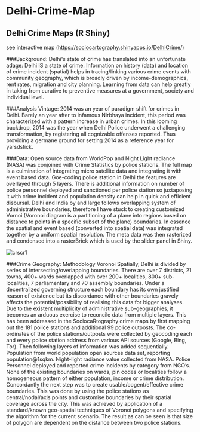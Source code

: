 # Delhi-Crime-Map
## Delhi Crime Maps (R Shiny)
see interactive map (https://sociocartography.shinyapps.io/DelhiCrime/)


###Background:
Delhi's state of crime has translated into an unfortunate adage: Delhi IS a state of crime.
Information on history (data) and location of crime incident (spatial) helps in tracing/linking various crime events with community geography, which is broadly driven by income-demographics, rent rates, migration and city planning. Learning from data can help greatly in taking from curative to preventive measures at a government, society and individual level. 

###Analysis Vintage:
2014 was an year of paradigm shift for crimes in Delhi. Barely an year after to infamous Nirbhaya incident, this period was characterized with a pattern increase in urban crimes. In this looming backdrop, 2014 was the year when Delhi Police underwent a challenging transformation, by registering all cognizable offenses reported. Thus providing a germane ground for setting 2014 as a reference year for yarsdstick.  

###Data:
Open source data from WorldPop and Night Light radiance (NASA) was conjoined with Crime Statistics by police stations.
The full map is a culmination of integrating micro satellite data and integrating it with event based data. Goe-coding police station in Delhi the features are overlayed through 5 layers. There is additional information on number of police personnel deployed and sanctioned per police station so juxtaposing it with crime incident and population density can help in quick and efficient disbursal. Delhi and India by and large follows overlapping system of administrative boundaries, therefore I have stuck to creating customized Vornoi (Voronoi diagram is a partitioning of a plane into regions based on distance to points in a specific subset of the plane) boundaries. In essence the spatial and event based (converted into spatial data) was integrated together by a uniform spatial resolution. The meta data was then rasterized and condensed into a rasterBrick which is used by the slider panel in Shiny.

![crscr1](https://cloud.githubusercontent.com/assets/6264399/17649402/48e403d8-6252-11e6-9c74-6101d0337476.jpg)


###Crime Geography: Methodology Voronoi
Spatially, Delhi is divided by series of intersecting/overlapping boundaries. There are over 7 districts, 21 towns, 400+ wards overlapped with over 200+ localities, 800+ sub-localities, 7 parliamentary and 70 assembly boundaries. Under a decentralized governing structure each boundary has its own justified reason of existence but its discordance with other boundaries gravely affects the potential/possibility of realising this data for bigger analyses. 
Due to the existent multiplicity of administrative sub-geographies, it becomes an arduous exercise to reconcile data from multiple layers. This has been addressed in the SociocaRtography crime maps by first mapping out the 181 police stations and additional 99 police outposts. The co-ordinates of the police stations/outposts were collected by geocoding each and every police station address from various API sources (Google, Bing, Tor). Then following layers of information was added sequentially. Population from world population open sources data set, reporting population@1sqkm. Night-light radiance value collected from NASA. Police Personnel deployed and reported crime incidents by category from NGO’s.
None of the existing boundaries on wards, pin codes or localities follow a homogeneous pattern of either population, income or crime distribution. Concordantly the next step was to create usable/cogent/effective crime boundaries. This was done by using the police stations as central/nodal/axis points and customise boundaries by their spatial coverage across the city. This was achieved by application of a standard/known geo-spatial techniques of Voronoi polygons and specifying the algorithm for the current scenario. The result as can be seen is that size of polygon are dependent on the distance between two police stations. 
